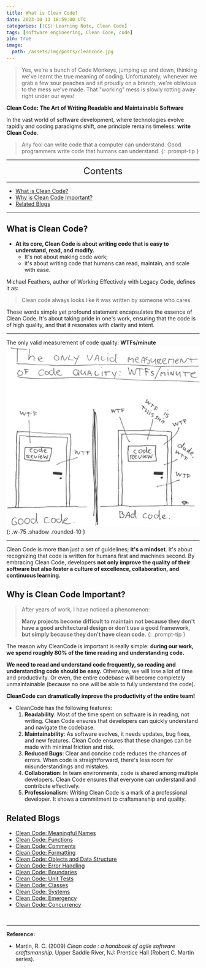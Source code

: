 ```yaml
---
title: What is Clean Code?
date: 2023-10-11 18:59:00 UTC
categories: [(CS) Learning Note, Clean Code]
tags: [software engineering, Clean Code, code]
pin: true
image:
  path: /assets/img/posts/cleancode.jpg
---
```


>Yes, we're a bunch of Code Monkeys, jumping up and down, thinking we've learnt the true meaning of coding. Unfortunately, whenever we grab a few sour peaches and sit proudly on a branch, we're oblivious to the mess we've made. That "working" mess is slowly rotting away right under our eyes!

**Clean Code: The Art of Writing Readable and Maintainable Software**

In the vast world of software development, where technologies evolve rapidly and coding paradigms shift, one principle remains timeless: **write Clean Code**.

> Any fool can write code that a computer can understand. Good programmers write code that humans can understand.
{: .prompt-tip }

---
<center><font size='5'> Contents </font></center>

---

<!-- TOC -->
  * [What is Clean Code?](#what-is-clean-code)
  * [Why is Clean Code Important?](#why-is-clean-code-important)
  * [Related Blogs](#related-blogs)
<!-- TOC -->

---

## What is Clean Code?

- **At its core, Clean Code is about writing code that is easy to understand, read, and modify.** 
  - It's not about making code work; 
  - it's about writing code that humans can read, maintain, and scale with ease.

Michael Feathers, author of Working Effectively with Legacy Code, defines it as:
> Clean code always looks like it was written by someone who cares.

These words simple yet profound statement encapsulates the essence of Clean Code. It's about taking pride in one's work, ensuring that the code is of high quality, and that it resonates with clarity and intent.

---

The only valid measurement of code quality: **WTFs/minute**
![](/assets/img/posts/cd1.png){: .w-75 .shadow .rounded-10 }

---

Clean Code is more than just a set of guidelines; **it's a mindset**. It's about recognizing that code is written for humans first and machines second. By embracing Clean Code, developers **not only improve the quality of their software but also foster a culture of excellence, collaboration, and continuous learning.**

## Why is Clean Code Important?

> After years of work, I have noticed a phenomenon:
> 
> **Many projects become difficult to maintain not because they don't have a good architectural design or don't use a good framework, but simply because they don't have clean code.**
{: .prompt-tip }

The reason why CleanCode is important is really simple: **during our work, we spend roughly 80% of the time reading and understanding code.**

**We need to read and understand code frequently, so reading and understanding code should be easy.** Otherwise, we will lose a lot of time and productivity. Or even, the entire codebase will become completely unmaintainable (because no one will be able to fully understand the code).

**CleanCode can dramatically improve the productivity of the entire team!**

- CleanCode has the following features:
   1. **Readability**: Most of the time spent on software is in reading, not writing. Clean Code ensures that developers can quickly understand and navigate the codebase.
   2. **Maintainability**: As software evolves, it needs updates, bug fixes, and new features. Clean Code ensures that these changes can be made with minimal friction and risk.
   3. **Reduced Bugs**: Clear and concise code reduces the chances of errors. When code is straightforward, there's less room for misunderstandings and mistakes.
   4. **Collaboration**: In team environments, code is shared among multiple developers. Clean Code ensures that everyone can understand and contribute effectively.
   5. **Professionalism**: Writing Clean Code is a mark of a professional developer. It shows a commitment to craftsmanship and quality.

## Related Blogs

- [Clean Code: Meaningful Names](/posts/Clean-Code-Meaningful-Names/)
- [Clean Code: Functions](/posts/Clean-Code-Functions/)
- [Clean Code: Comments](/posts/Clean-Code-Comments/)
- [Clean Code: Formatting](/posts/Clean-Code-Formatting/)
- [Clean Code: Objects and Data Structure](/posts/Clean-Code-Structure/)
- [Clean Code: Error Handling](/posts/Clean-Code-Error/)
- [Clean Code: Boundaries](/posts/Clean-Code-Boundaries/)
- [Clean Code: Unit Tests](/posts/Clean-Code-Unit-Tests/)
- [Clean Code: Classes](/posts/Clean-Code-Classes/)
- [Clean Code: Systems](/posts/Clean-Code-Systems/)
- [Clean Code: Emergency](/posts/Clean-Code-Emergency/)
- [Clean Code: Concurrency](/posts/Clean-Code-Concurrency/)

<br>

---

**Reference:**

- Martin, R. C. (2009) _Clean code : a handbook of agile software craftsmanship._ Upper Saddle River, NJ: Prentice Hall (Robert C. Martin series).

